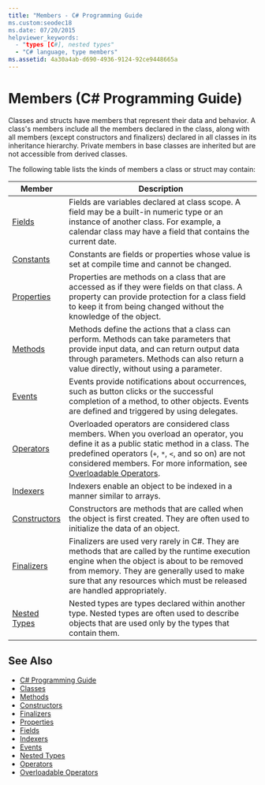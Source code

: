 ```yaml
---
title: "Members - C# Programming Guide
ms.custom:seodec18
ms.date: 07/20/2015
helpviewer_keywords: 
  - "types [C#], nested types"
  - "C# language, type members"
ms.assetid: 4a30a4ab-d690-4936-9124-92ce9448665a
---
```

# Members (C# Programming Guide)
Classes and structs have members that represent their data and behavior. A class's members include all the members declared in the class, along with all members (except constructors and finalizers) declared in all classes in its inheritance hierarchy. Private members in base classes are inherited but are not accessible from derived classes.  
  
 The following table lists the kinds of members a class or struct may contain:  
  
|Member|Description|  
|------------|-----------------|  
|[Fields](../../../csharp/programming-guide/classes-and-structs/fields.md)|Fields are variables declared at class scope. A field may be a built-in numeric type or an instance of another class. For example, a calendar class may have a field that contains the current date.|  
|[Constants](../../../csharp/programming-guide/classes-and-structs/constants.md)|Constants are fields or properties whose value is set at compile time and cannot be changed.|  
|[Properties](../../../csharp/programming-guide/classes-and-structs/properties.md)|Properties are methods on a class that are accessed as if they were fields on that class. A property can provide protection for a class field to keep it from being changed without the knowledge of the object.|  
|[Methods](../../../csharp/programming-guide/classes-and-structs/methods.md)|Methods define the actions that a class can perform. Methods can take parameters that provide input data, and can return output data through parameters. Methods can also return a value directly, without using a parameter.|  
|[Events](../../../csharp/programming-guide/events/index.md)|Events provide notifications about occurrences, such as button clicks or the successful completion of a method, to other objects. Events are defined and triggered by using delegates.|  
|[Operators](../../../csharp/programming-guide/statements-expressions-operators/operators.md)|Overloaded operators are considered class members. When you overload an operator, you define it as a public static method in a class. The predefined operators (`+`, `*`, `<`, and so on) are not considered members. For more information, see [Overloadable Operators](../../../csharp/programming-guide/statements-expressions-operators/overloadable-operators.md).|  
|[Indexers](../../../csharp/programming-guide/indexers/index.md)|Indexers enable an object to be indexed in a manner similar to arrays.|  
|[Constructors](../../../csharp/programming-guide/classes-and-structs/constructors.md)|Constructors are methods that are called when the object is first created. They are often used to initialize the data of an object.|  
|[Finalizers](../../../csharp/programming-guide/classes-and-structs/destructors.md)|Finalizers are used very rarely in C#. They are methods that are called by the runtime execution engine when the object is about to be removed from memory. They are generally used to make sure that any resources which must be released are handled appropriately.|  
|[Nested Types](../../../csharp/programming-guide/classes-and-structs/nested-types.md)|Nested types are types declared within another type. Nested types are often used to describe objects that are used only by the types that contain them.|  
  
## See Also

- [C# Programming Guide](../../../csharp/programming-guide/index.md)  
- [Classes](../../../csharp/programming-guide/classes-and-structs/classes.md)  
- [Methods](../../../csharp/programming-guide/classes-and-structs/methods.md)  
- [Constructors](../../../csharp/programming-guide/classes-and-structs/constructors.md)  
- [Finalizers](../../../csharp/programming-guide/classes-and-structs/destructors.md)  
- [Properties](../../../csharp/programming-guide/classes-and-structs/properties.md)  
- [Fields](../../../csharp/programming-guide/classes-and-structs/fields.md)  
- [Indexers](../../../csharp/programming-guide/indexers/index.md)  
- [Events](../../../csharp/programming-guide/events/index.md)  
- [Nested Types](../../../csharp/programming-guide/classes-and-structs/nested-types.md)  
- [Operators](../../../csharp/programming-guide/statements-expressions-operators/operators.md)  
- [Overloadable Operators](../../../csharp/programming-guide/statements-expressions-operators/overloadable-operators.md)
